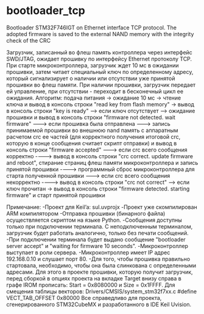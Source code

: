 # bootloader_tcp
Bootloader STM32F746IGT on Ethernet interface TCP protocol. The adopted firmware is saved to the external NAND memory with the integrity check of the CRC

Загрузчик, записанный во флеш память контроллера через интерфейс SWD/JTAG, ожидает прошивку по интерфейсу Ethernet протоколу TCP. При старте микроконтроллера, загрузчик ждет 10 мс в ожидании прошивки, затем читает специальный ключ по определенному адресу, который сигнализирует о наличии или отсутствии уже принятой прошивки во флеш памяти. При наличии прошивки, загрузчик передает ей управление, при отсутствии - переходит в бесконечный цикл ее ожидания.
Алгоритм: 
подача питания 
-> ожидание 10 мс 
-> чтение ключа и вывод в консоль строки "read key from flash memory" 
-> вывод в консоль строки "key is ready" 
	--> если ключ отсутствует 
	--> ожидание прошивки и вывод в консоль строки "firmware not detected. wait firmware"
		---> если прошивка была отправлена 
		---> запись принимаемой прошивки во внешнюю nand память с аппаратным 			расчетом crc ее частей (для корректного получения итоговой crc, которую в конце 			сообщения считает скрипт отправки) и вывод в консоль строки "firmware accepted" 
		---> если crc всего сообщения корректно 
			----> вывод в консоль строки "crc correct. update firmware and reboot", 				стирание страниц флеш памяти микроконтроллера и запись принятой 				прошивки 
			----> программный сброс микроконтроллера для старта полученной 				прошивки 
		---> если crc всего сообщения некорректно ----> вывод в консоль строки "crc not 			correct"
	--> если ключ прочитан -> вывод в консоль строки "firmware detected. starting firmware" и 	старт принятой прошивки

Примечание:
-Проект для Keil’a: sul.uvprojx
-Проект уже скомпилирован ARM компилятором
-Отправка прошивки (бинарного файла) осуществляется скриптом на языке Python.
-Сообщения доступны только при подключении терминала. С неподключенным терминалом, загрузчик будет работать аналогично, только без печати сообщений.
-При подключении терминала будет выдано сообщение "bootloader server accept" и "waiting for firmware 10 seconds".
-Микроконтроллер выступает в роли сервера.
-Микроконтроллер имеет IP адрес 192.168.0.10 и слушает порт 80.
-Для того, чтобы прошивка правильно стартовала, необходимо, чтобы она была слинкована с определенными адресами. Для этого в проекте прошивки, которую получит загрузчик, перед сборкой в опциях проекта на вкладке Target внизу справа в графе IROM прописать: Start = 0x8080000 и Size = 0x1FFFF. 
Для смещения таблицы векторов: Drivers/CMSIS/system_stm32f7xx.c 
								#define VECT_TAB_OFFSET  0x80000
Все справедливо для проекта, сгенерированного STM32CubeMX и разработанного в IDE Keil Uvision.
